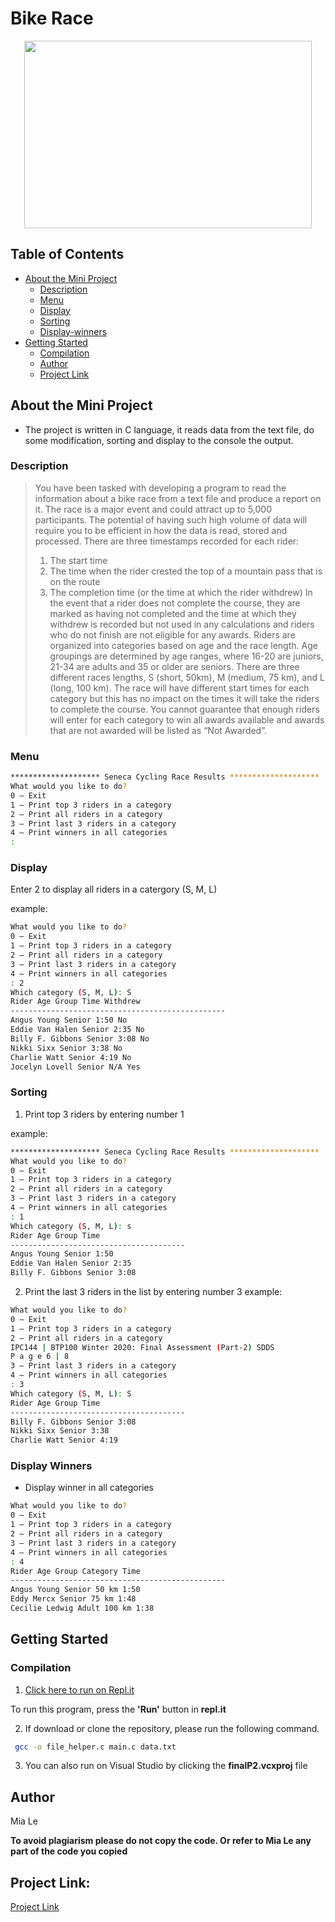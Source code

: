 # Bike Race


<p align="center">
  <img width="460" height="300" src="https://unsplash.com/photos/WUehAgqO5hE">
</p>

## Table of Contents

* [About the Mini Project](#about-the-mini-project)
  * [Description](#description)
  * [Menu](#menu)
  * [Display](#display)
  * [Sorting](#sorting)
  * [Display-winners](#display-winners)
* [Getting Started](#getting-started)
  * [Compilation](#compilation)
  * [Author](#author)
  * [Project Link](#project-link)

## About the Mini Project
- The project is written in C language, it reads data from the text file, do some modification, sorting and display to the console the output.

### Description

>You have been tasked with developing a program to read the information about a bike race
from a text file and produce a report on it. The race is a major event and could attract up to
5,000 participants. The potential of having such high volume of data will require you to be
efficient in how the data is read, stored and processed. There are three timestamps recorded
for each rider:
>1. The start time
>2. The time when the rider crested the top of a mountain pass that is on the route
>3. The completion time (or the time at which the rider withdrew)
>In the event that a rider does not complete the course, they are marked as having not
completed and the time at which they withdrew is recorded but not used in any calculations
and riders who do not finish are not eligible for any awards.
>Riders are organized into categories based on age and the race length. Age groupings are
determined by age ranges, where 16-20 are juniors, 21-34 are adults and 35 or older are
seniors. There are three different races lengths, S (short, 50km), M (medium, 75 km), and L
(long, 100 km). The race will have different start times for each category but this has no
impact on the times it will take the riders to complete the course.
>You cannot guarantee that enough riders will enter for each category to win all awards
available and awards that are not awarded will be listed as “Not Awarded”. 

### Menu 
```sh
******************** Seneca Cycling Race Results ********************
What would you like to do?
0 – Exit
1 – Print top 3 riders in a category
2 – Print all riders in a category
3 – Print last 3 riders in a category
4 – Print winners in all categories
:
```

### Display
Enter 2 to display all riders in a catergory (S, M, L)

example:
```sh
What would you like to do?
0 – Exit
1 – Print top 3 riders in a category
2 – Print all riders in a category
3 – Print last 3 riders in a category
4 – Print winners in all categories
: 2
Which category (S, M, L): S
Rider Age Group Time Withdrew
------------------------------------------------
Angus Young Senior 1:50 No
Eddie Van Halen Senior 2:35 No
Billy F. Gibbons Senior 3:08 No
Nikki Sixx Senior 3:38 No
Charlie Watt Senior 4:19 No
Jocelyn Lovell Senior N/A Yes

```

### Sorting 
1. Print top 3 riders by entering number 1

example:
```sh
******************** Seneca Cycling Race Results ********************
What would you like to do?
0 – Exit
1 – Print top 3 riders in a category
2 – Print all riders in a category
3 – Print last 3 riders in a category
4 – Print winners in all categories
: 1
Which category (S, M, L): s
Rider Age Group Time
---------------------------------------
Angus Young Senior 1:50
Eddie Van Halen Senior 2:35
Billy F. Gibbons Senior 3:08

```
2. Print the last 3 riders in the list by entering number 3
example:

```sh
What would you like to do?
0 – Exit
1 – Print top 3 riders in a category
2 – Print all riders in a category
IPC144 | BTP100 Winter 2020: Final Assessment (Part-2) SDDS
P a g e 6 | 8
3 – Print last 3 riders in a category
4 – Print winners in all categories
: 3
Which category (S, M, L): S
Rider Age Group Time
---------------------------------------
Billy F. Gibbons Senior 3:08
Nikki Sixx Senior 3:38
Charlie Watt Senior 4:19 
```

### Display Winners
- Display winner in all categories

```sh
What would you like to do?
0 – Exit
1 – Print top 3 riders in a category
2 – Print all riders in a category
3 – Print last 3 riders in a category
4 – Print winners in all categories
: 4
Rider Age Group Category Time
------------------------------------------------
Angus Young Senior 50 km 1:50
Eddy Mercx Senior 75 km 1:48
Cecilie Ledwig Adult 100 km 1:38

```
## Getting Started

### Compilation

1. [Click here to run on Repl.it](https://repl.it/@tknle/Bike-Race#main.c)

To run this program, press the **'Run'** button in **repl.it**

2. If download or clone the repository, please run the following command.

```sh
 gcc -o file_helper.c main.c data.txt 
```
3. You can also run on Visual Studio by clicking the **finalP2.vcxproj** file

## Author

Mia Le

**To avoid plagiarism please do not copy the code. Or refer to Mia Le any part of the code you copied**

## Project Link: 

[Project Link](https://github.com/tknle/Bike-Race)
